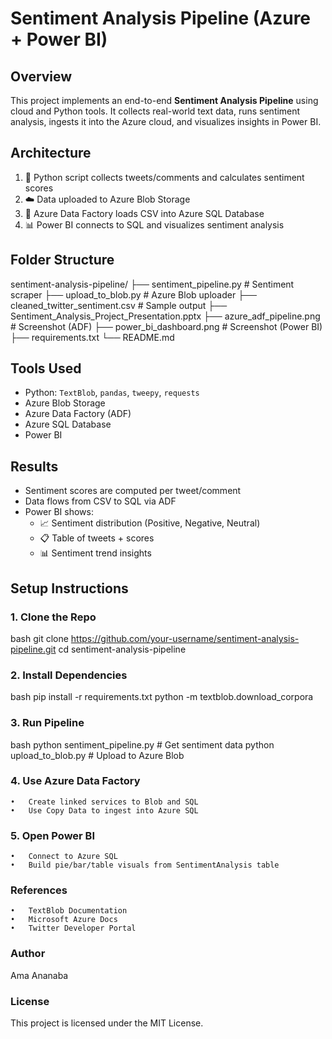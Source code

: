 # Sentiment Analysis Pipeline (Azure + Power BI)

## Overview

This project implements an end-to-end **Sentiment Analysis Pipeline** using cloud and Python tools. It collects real-world text data, runs sentiment analysis, ingests it into the Azure cloud, and visualizes insights in Power BI.

## Architecture

1. 🐍 Python script collects tweets/comments and calculates sentiment scores
2. ☁️ Data uploaded to Azure Blob Storage
3. 🔄 Azure Data Factory loads CSV into Azure SQL Database
4. 📊 Power BI connects to SQL and visualizes sentiment analysis

## Folder Structure

sentiment-analysis-pipeline/
├── sentiment_pipeline.py                # Sentiment scraper
├── upload_to_blob.py                    # Azure Blob uploader
├── cleaned_twitter_sentiment.csv        # Sample output
├── Sentiment_Analysis_Project_Presentation.pptx
├── azure_adf_pipeline.png               # Screenshot (ADF)
├── power_bi_dashboard.png               # Screenshot (Power BI)
├── requirements.txt
└── README.md

## Tools Used

- Python: `TextBlob`, `pandas`, `tweepy`, `requests`
- Azure Blob Storage
- Azure Data Factory (ADF)
- Azure SQL Database
- Power BI

## Results

- Sentiment scores are computed per tweet/comment
- Data flows from CSV to SQL via ADF
- Power BI shows:
  - 📈 Sentiment distribution (Positive, Negative, Neutral)
  - 📋 Table of tweets + scores
  - 📊 Sentiment trend insights

## Setup Instructions

### 1. Clone the Repo

bash
git clone https://github.com/your-username/sentiment-analysis-pipeline.git
cd sentiment-analysis-pipeline

### 2. Install Dependencies

bash
pip install -r requirements.txt
python -m textblob.download_corpora

### 3. Run Pipeline

bash
python sentiment_pipeline.py      # Get sentiment data
python upload_to_blob.py          # Upload to Azure Blob

### 4. Use Azure Data Factory

	•	Create linked services to Blob and SQL
	•	Use Copy Data to ingest into Azure SQL

### 5. Open Power BI
	•	Connect to Azure SQL
	•	Build pie/bar/table visuals from SentimentAnalysis table

### References
	•	TextBlob Documentation
	•	Microsoft Azure Docs
	•	Twitter Developer Portal

### Author

Ama Ananaba

### License

This project is licensed under the MIT License.

